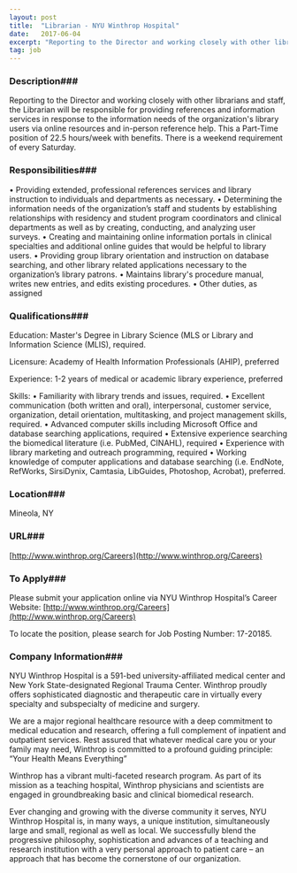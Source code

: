 ```yaml
---
layout: post
title:  "Librarian - NYU Winthrop Hospital"
date:   2017-06-04
excerpt: "Reporting to the Director and working closely with other librarians and staff, the Librarian will be responsible for providing references and information services in response to the information needs of the organization's library users via online resources and in-person reference help. This a Part-Time position of 22.5 hours/week with benefits...."
tag: job
---
```


### Description###

Reporting to the Director and working closely with other librarians and staff, the Librarian will be responsible for providing references and information services in response to the information needs of the organization's library users via online resources and in-person reference help. This a Part-Time position of 22.5 hours/week with benefits. There is a weekend requirement of every Saturday.


### Responsibilities###

•         Providing extended, professional references services and library instruction to individuals and departments as necessary.
•         Determining the information needs of the organization’s staff and students by establishing relationships with residency and student program coordinators and clinical departments as well as by creating, conducting, and analyzing user surveys.
•         Creating and maintaining online information portals in clinical specialties and additional online guides that would be helpful to library users.
•         Providing group library orientation and instruction on database searching, and other library related applications necessary to the organization’s library patrons.
•         Maintains library's procedure manual, writes new entries, and edits existing procedures.
•         Other duties, as assigned


### Qualifications###

Education: Master's Degree in Library Science (MLS or Library and Information Science (MLIS), required. 
 
Licensure: Academy of Health Information Professionals (AHIP), preferred 
 
Experience: 1-2 years of medical or academic library experience, preferred
 
Skills: 
•         Familiarity with library trends and issues, required.
•         Excellent communication (both written and oral), interpersonal, customer service, organization, detail orientation, multitasking, and project management skills, required.
•         Advanced computer skills including Microsoft Office and database searching applications, required
•	Extensive experience searching the biomedical literature (i.e. PubMed, CINAHL), required
•         Experience with library marketing and outreach programming, required
•         Working knowledge of computer applications and database searching (i.e. EndNote, RefWorks, SirsiDynix, Camtasia, LibGuides, Photoshop, Acrobat), preferred.




### Location###

Mineola, NY


### URL###

[http://www.winthrop.org/Careers](http://www.winthrop.org/Careers)

### To Apply###

Please submit your application online via NYU Winthrop Hospital’s Career Website: [http://www.winthrop.org/Careers](http://www.winthrop.org/Careers)
 
To locate the position, please search for Job Posting Number: 17-20185.


### Company Information###

NYU Winthrop Hospital is a 591-bed university-affiliated medical center and New York State-designated Regional Trauma Center. Winthrop proudly offers sophisticated diagnostic and therapeutic care in virtually every specialty and subspecialty of medicine and surgery.
 
We are a major regional healthcare resource with a deep commitment to medical education and research, offering a full complement of inpatient and outpatient services. Rest assured that whatever medical care you or your family may need, Winthrop is committed to a profound guiding principle: “Your Health Means Everything”
 
Winthrop has a vibrant multi-faceted research program. As part of its mission as a teaching hospital, Winthrop physicians and scientists are engaged in groundbreaking basic and clinical biomedical research.
 
Ever changing and growing with the diverse community it serves, NYU Winthrop Hospital is, in many ways, a unique institution, simultaneously large and small, regional as well as local. We successfully blend the progressive philosophy, sophistication and advances of a teaching and research institution with a very personal approach to patient care – an approach that has become the cornerstone of our organization.



